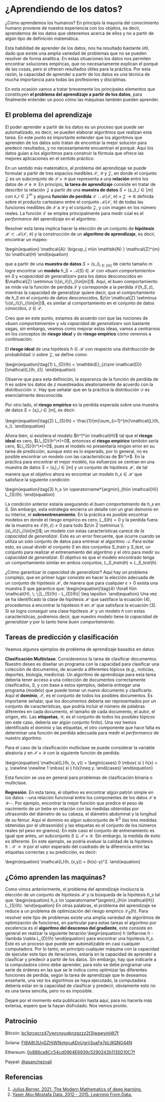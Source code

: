 # ¿Aprendiendo de los datos?


¿Cómo aprendemos los humanos? En principio la mayoría del conocimiento humano proviene de nuestra experiencia con los objetos, es decir, aprendemos de los datos que obtenemos acerca de ellos y no a partir de algún tipo de definición matemática.

Esta habilidad de aprender de los datos, nos ha resultado bastante útil, dado que existe una amplia variedad de problemas que no se pueden resolver de forma analítica. En estas situaciones los datos nos permiten encontrar soluciones empíricas, que no necesariamente explican el porqué de las cosas, pero si ofrecen resultados útiles para la práctica. Por esta razón, la capacidad de aprender a partir de los datos es una técnica de mucha importancia para todas las profesiones y disciplinas.

En esta ocasión vamos a tratar brevemente los principales elementos que constituyen **el problema del aprendizaje a partir de los datos**, para finalmente entender un poco cómo las máquinas también pueden aprender.

## El problema del aprendizaje

El poder aprender a partir de los datos es un proceso que puede ser automatizado, es decir, se pueden elaborar algoritmos que realizan esta tarea. En este punto es importante entender que los algoritmos que aprenden de los datos solo tratan de encontrar la mejor solución para predecir resultados, y no necesariamente encuentran el porqué. Aquí los datos guían a los algoritmos para construir la fórmula que ofrece las mejores aplicaciones en el sentido práctico.

En un sentido más matemático, el problema del aprendizaje se puede formular a partir de tres espacios medibles $\mathcal{X}$, $\mathcal{Y}$ y $\mathcal{Z}$, en donde el conjunto $\mathcal{Z}$ es un subconjunto de $\mathcal{X} \times \mathcal{Y}$ que representa a una **relación** entre los datos de $\mathcal{X}$ e $\mathcal{Y}$. En principio, **la tarea de aprendizaje** consiste en tratar de describir la relación $\mathcal{Z}$ a partir de una **muestra de datos** $S=(s\_{i})\_{i\in [m]}$ con $s\_{i} \in \mathcal{Z}^{m}$ y alguna **función de perdida** $\mathcal{L}: \mathcal{M}( \mathcal{X}, \mathcal{Y} )\times \mathcal{Z} \to \mathbb{R}$ definida sobre el producto cartesiano entre el conjunto $\mathcal{M}( \mathcal{X}, \mathcal{Y} )$ de todas las funciones medibles de $\mathcal{X}$ a $\mathcal{Y}$ y el conjunto $\mathcal{Z}$, y con imagen en los número reales. La función $\mathcal{L}$ se emplea principalmente para medir cúal es el _performance_ del aprendizaje en el algoritmo.

Resolver esta tarea implica hacer la elección de un conjunto de **hipótesis** $\mathcal{H} \subset \mathcal{M}( \mathcal{X}, \mathcal{Y} )$ y la construcción de un **algoritmo de aprendizaje**, es decir, encontrar un mapeo:

\begin{equation}
\mathcal{A}: \bigcup\_{ m\in \mathbb{N} } \mathcal{Z}^{m} \to \mathcal{H}
\end{equation}

que a partir de una **muestra de datos** $S = (s\_i)_{i\in[m]}$ de cierto tamaño $m$ logre encontrar un **modelo** $h\_S = \mathcal{A}(S)\in \mathcal{H}$ con «_buen comportamiento_» en $S$ y «_capacidad de generalizar_» para los datos desconocidos en $\mathcal{Z} \setminus \\{s\_i\\}\_{i\in[m]}$. Aquí, el buen comportamiento se mide via la función de perdida $\mathcal{L}$ y corresponde a la perdida $\mathcal{L}(h\_S, z)$, mientras la capacidad de generalizar quiere decir, que el comportamiento de $h\_S$ en el conjunto de datos desconocidos, $z\in \mathcal{Z} \setminus \\{s\_i\\}\_{i\in[m]}$, es similar al comportamiento en el conjunto de datos conocidos, $z\in \mathcal{S}$.

Creo que en este punto, estamos de acuerdo con que las nociones de «_buen comportamiento_» y «_la capacidad de generalizar_» son bastante vagas, sin embargo, veamos como mejorar estas ideas, vamos a centrarnos en los conceptos de **riesgo ideal**  y de **riesgo empírico** cómo veremos a continuación:

El **riesgo ideal** de una hipótesis $h\in \mathcal{H}$ con respecto una distribucción de probabilidad $\mathcal{D}$ sobre $\mathcal{Z}$, se define como: 

\begin{equation}\tag{1}
L\_{D}(h) = \mathbb{E}\_{z\sim \mathcal{D}}[\mathcal{L}(h, z)].
\end{equation}

Observe que para esta definición, la esperanza de la función de perdida de $h$ es sobre los datos de $z$ muestreados aleatoriamente de acuerdo con la distribucción $\mathcal{D}$. Hay que señalar que en la práctica la distribución $\mathcal{D}$ es esencialmente desconocida. 

Por otro lado, el **riesgo empírico** es la perdida esperada sobre una muestra de datos  $S = (s_i)\_{i \in[m]}$, es decir: 
 
\begin{equation}\tag{2}
L\_{S}(h) = \frac{1}{m}\sum\_{i=1}^{m}\mathcal{L}(h, s\_i).
\end{equation}

Ahora bien, si existiera el modelo $h^\*\in \mathcal{H}$ tal que el **riesgo ideal** es cero,  $L\_{D}(h^\*)=0$, entonces  el **riesgo empírico** también sería cero,  $L\_{S}(h^\*)=0$, pues el modelo no presentaría ningún error en su tarea de predicción, aunque esto es lo esperado, por lo general, no es posible encontrar un modelo con las características de $h^\*$. En la práctica para encontrar el mejor modelo, los esfuerzos se centran en una muestra de datos $S = (s_i)\_{i \in[m]}$ y un conjunto de hipótesis $\mathcal{H}$, de tal manera que el objetivo ahora es encontrar un modelo $h\_s\in \mathcal{H}$ que satisface la siguiente condición:

\begin{equation}\tag{3}
h_s \in \operatorname\*{argmin}\_{h\in \mathcal{H}} L\_{S}(h).
\end{equation}

La condición anterior estaría asegurando el _buen comportamiento_ de $h\_{s}$ en $S$. Sin embargo, esta estrategia encierra un detalle con un gran demonio en su interior, el **sobreentrenamiento**. En la práctica es posible encontrar modelos en donde el riesgo empírico es cero, $L\_{S}(h) = 0$ y la perdida fuera de la muestra es $\mathcal{L}(h, z) \neq 0$ para todo $z\in Z \setminus \\{s\_i\\}\_{i\in[m]}$; un modelo con estas características carece de _la capacidad de generalizar_. Este es un error frecuente, que ocurre cuando se utiliza un solo conjunto de datos para entrenar el algoritmo $\mathcal{A}$. Para evitar esto, es usual dividir el conjunto $S$ en dos conjuntos $S\_{train}$ y $S\_{test}$, un conjunto para realizar el entrenamiento del algoritmo y el otro para medir su _capacidad de generalizar_. El objetivo es que el modelo encontrado tenga un comportamiento similar en ambos conjuntos, $L\_{S\_{train}}(h)\approx L\_{S\_{test}}(h)$.

¿Cómo garantizar _la capacidad de generalizar_? Aquí hay un problema complejo, que en primer lugar consiste en hacer la elección adecuada de un conjunto de hipótesis $\mathcal{H}$, de manera que para cualquier $\epsilon > 0$ exista una muestra $S$ que garantice que:
\begin{equation}\tag{4}
\forall h\in \mathcal{H}, \\; \\;|L\_{S}(h) - L\_{D}(h)| \leq \epsilon.
\end{equation}
Una vez se ha identificado la clase de hipótesis $\mathcal{H}$ que sastiface la ecuación (4), procedemos a encontrar la hipótesis $h$ en $\mathcal{H}$ que satisface la ecuación (3). Si se logra conseguir una clase hipótesis $\mathcal{H}$ y un modelo $h$ con estas características, podremos decir, que nuestro modelo tiene _la capacidad de generalizar_ y por lo tanto tiene _buen comportamiento_.

## Tareas de predicción y clasificación

Veamos algunos ejemplos de problema de aprendizaje basados en datos:

**Clasificación Multiclase**. Consideremos la tarea de clasificar documentos. Nuestro deseo es diseñar un programa con la capacidad para clasificar una colección de documentos, de acuerdo a diferentes tópicos (e.g., noticias, deportes, biología, medicina). Un algoritmo de aprendizaje para esta tarea debería tener acceso a una colección de documentos correctamente clasificados, $S$, y con base a estos ejemplos, debería entregar una programa (modelo) que puede tomar un nuevo documento y clasificarlo. Aquí el **dominio**, $\mathcal{X}$, es el conjunto de todos los posibles documentos. Es importante señalar, que los documentos debería ser representados por un conjunto de características, que podría incluir el número de palabras diferentes en cada documento, el tamaño de cada documento, el autor, el origen, etc. Las **etiquetas**, $\mathcal{Y}$, es el conjunto de todos los posibles tópicos (en este caso, debería ser algún conjunto finito). Una vez hemos identificado el dominio y las etiquetas, el otro componente que hace falta es determinar una función de perdida adecuada para medir el _performance_ de nuestro algoritmo. 

Para el caso de la clasificación multiclase se puede considerar la variable aleatoria $z$  en $\mathcal{X}\times \mathcal{Y}$ con la siguiente función de perdida:

\begin{equation}
\mathcal{L}(h, (x, y)) = \begin{cases}
0 \mbox{ si } h(x) = y, \newline \newline
1 \mbox{ si } h(x)\neq y.
\end{cases}
\end{equation}

Esta función se usa en general para problemas de clasificación binaria o multiclase. 

**Regresión**. En esta tarea, el objetivo es encontrar algún patrón simple en los datos --una relación funcional entre los componentes de los datos $\mathcal{X}$ e $\mathcal{Y}$--. Por ejemplo, encontrar la mejor función que predice el peso de nacimiento de un bebe en relación con las medidas obtenidas por ultrasonido del diámetro de su cabeza, el diámetro abdominal y la longitud de su fémur. Aquí el dominio es algún subconjunto de $\mathbb{R}^{3}$ (las tres medidas obtenidas por el ultrasonido) y las etiquetas es el conjunto de los números reales (el peso en gramos). En este caso el conjunto de entrenamiento es igual que antes, un subconjunto $S\subseteq \mathcal{X}\times \mathcal{Y}$. Sin embargo, la medida de éxito es diferente. En este ejemplo, se podría evaluar la calidad de la hipótesis $h:\mathcal{X}\to \mathcal{Y}$ por el valor esperado del cuadrado de la diferencia entre las etiquetas correctas y su predicción, es decir:

\begin{equation}
\mathcal{L}(h, (x,y)) = (h(x)-y)^2.
\end{equation}


## ¿Cómo aprenden las maquinas?
Como vimos anteriormente, el problema del aprendizaje involucra la elección de un conjunto de hipótesis $\mathcal{H}$ y la búsqueda de la hipótesis $h\_{s}$ tal que: 
\begin{equation}
h_s \in \operatorname\*{argmin}\_{h\in \mathcal{H}} L\_{S}(h).
\end{equation}
En otras palabras, el problema del aprendizaje se reduce a un problema de optimización del riesgo empírico $\mathcal{L}_{S}(h)$. Para resolver este tipo de problemas existe una amplia variedad de algoritmos de optimización de funciones, en particular para estas tareas el algoritmo por excelencia es el **algoritmo del descenso del gradiente**, este consiste en general en realizar la siguiente iteración
\begin{equation}
h \leftarrow h - \lambda \nabla L\_{D}(h)
\end{equation}
para encontrar una hipótesis $h\_s$. Este es un proceso que puede ser automatizable en casi cualquier computadora. Por lo tanto, en principio  cualquier máquina con la capacidad de ejecutar este tipo de iteraciones, estaría en la capacidad de aprender a clasificar y predecir a partir de los datos. Sin embargo, hay que indicarle a la computadora cómo debe aprender, para esto se debe programar una serie de órdenes en las que se le indica como optimizar las diferentes funciones de perdida, según la tarea de aprendizaje que le deseamos enseñarle, una vez los algoritmos se haya ejecutado, la computadora debería estar en la capacidad de clasificar y predecir, obviamente esto no es una tarea sencilla, pero no es imposible.

Dejaré por el momento esta publicación hasta aquí, para no hacerla más extensa, espero que la hayan disfrutado. Nos vemos pronto.

## Patrocinio 
₿itcoin: [bc1qrcecrz47ywrcnyuqknzgzzz2t3lwawyjnl4t7f](https://www.exodus.com/)

Solana: [Ft8A8t3UyGZHjWNvtgruADnUgrij3uaFe7pLj9QNG44N](https://phantom.app/)

Ethereum: [0x886ce8Cc54cd0964E6939c5290242b1135D10C7f](https://metamask.io/)

Paypal: [@asanchezyali](https://paypal.me/asanchezyali?country.x=CO&locale.x=es_XC)


## Referencias

1. [Julius Berner. 2021. The Modern Mathematics of deep learning.](https://deepai.org/publication/the-modern-mathematics-of-deep-learning)
2. [Yaser Abu-Mostafa Data. 2012 - 2015. Learning From Data.](https://work.caltech.edu/telecourse)


